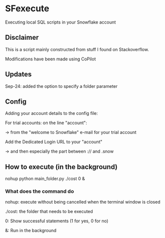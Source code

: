 # SFexecute
Executing local SQL scripts in your Snowflake account

## Disclaimer
This is a script mainly constructed from stuff I found on Stackoverflow.

Modifications have been made using CoPilot

## Updates
Sep-24: added the option to specify a folder parameter

## Config

Adding your account details to the config file:

For trial accounts: on the line "account": 

-> from the "welcome to Snowflake" e-mail for your trial account

Add the Dedicated Login URL to your "account" 

-> and then especially the part between :// and .snow

## How to execute (in the background)
nohup python main_folder.py ./cost 0 &

### What does the command do
nohup: execute without being cancelled when the terminal window is closed

./cost: the folder that needs to be executed

0: Show successful statements (1 for yes, 0 for no)

&: Run in the background
